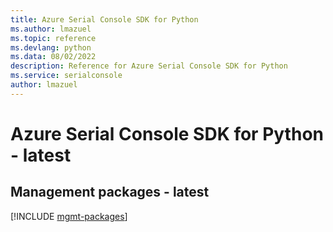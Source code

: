 ```yaml
---
title: Azure Serial Console SDK for Python
ms.author: lmazuel
ms.topic: reference
ms.devlang: python
ms.data: 08/02/2022
description: Reference for Azure Serial Console SDK for Python
ms.service: serialconsole
author: lmazuel
---
```

# Azure Serial Console SDK for Python - latest

## Management packages - latest
[!INCLUDE [mgmt-packages](serial-console-mgmt-index.md)]